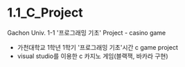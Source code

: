 # 1.1_C_Project
Gachon Univ. 1-1 '프로그래밍 기초' Project - casino game
- 가천대학교 1학년 1학기 '프로그래밍 기초'시간 c game project
- visual studio를 이용한 c 카지노 게임(블랙잭, 바카라 구현)
